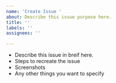 ```yaml
---
name: 'Create Issue '
about: Describe this issue purpose here.
title: ''
labels: ''
assignees: ''

---
```


- Describe this issue in breif here.
- Steps to recreate the issue
- Screenshots
- Any other things you want to specify
